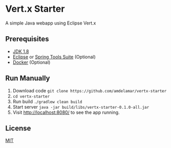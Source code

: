 # Vert.x Starter

A simple Java webapp using Eclipse Vert.x

## Prerequisites

* [JDK 1.8](https://www.java.com/en/download/faq/develop.xml)
* [Eclipse](https://eclipse.org/downloads/) or [Spring Tools Suite](https://spring.io/tools) (Optional)
* [Docker](https://docs.docker.com/engine/installation/) (Optional)

## Run Manually

1. Download code `git clone https://github.com/amdelamar/vertx-starter`
1. `cd vertx-starter`
1. Run build `./gradlew clean build`
1. Start server `java -jar build/libs/vertx-starter-0.1.0-all.jar`
1. Visit [http://localhost:8080/](http://localhost:8080/) to see the app running.

<!--
## Run in Docker

1. Download code `git clone https://github.com/amdelamar/vertx-starter`
1. `cd vertx-starter`
1. Run build `./gradlew clean build`
1. Build image `docker build -t embjetty .`
1. Run container `docker run -p 8080:8080 embjetty`
1. Visit [http://localhost:8080/](http://localhost:8080/) to see the app running.
-->

## License

[MIT](/LICENSE)
